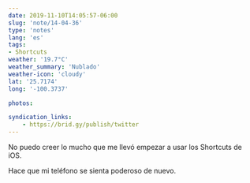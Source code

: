 ```yaml
---
date: 2019-11-10T14:05:57-06:00
slug: 'note/14-04-36'
type: 'notes'
lang: 'es'
tags:
- Shortcuts
weather: '19.7°C'
weather_summary: 'Nublado'
weather-icon: 'cloudy'
lat: '25.7174'
long: '-100.3737'

photos:

syndication_links:
    - https://brid.gy/publish/twitter
---
```

No puedo creer lo mucho que me llevó empezar a usar los Shortcuts de iOS.

Hace que mi teléfono se sienta poderoso de nuevo.

